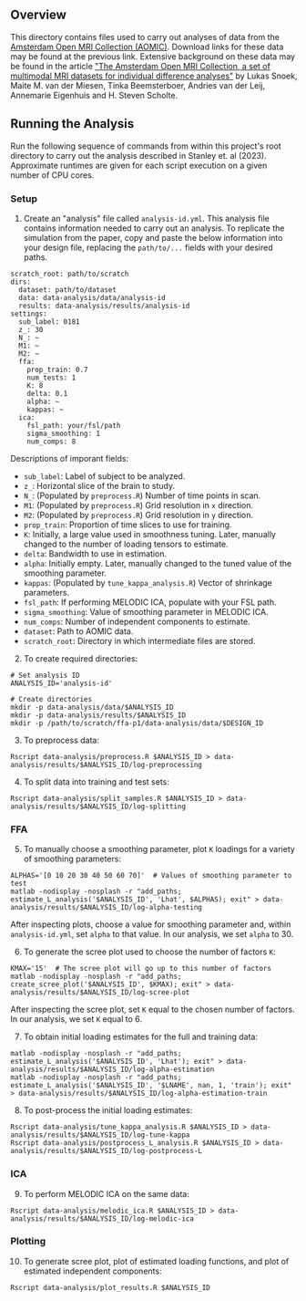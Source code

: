 ## Overview

This directory contains files used to carry out analyses of data from the [Amsterdam Open MRI Collection (AOMIC)](https://nilab-uva.github.io/AOMIC.github.io/). Download links for these data may be found at the previous link. Extensive background on these data may be found in the article ["The Amsterdam Open MRI Collection, a set of multimodal MRI datasets for individual difference analyses"](https://www.nature.com/articles/s41597-021-00870-6) by Lukas Snoek, Maite M. van der Miesen, Tinka Beemsterboer, Andries van der Leij, Annemarie Eigenhuis and H. Steven Scholte. 


## Running the Analysis

Run the following sequence of commands from within this project's root directory to carry out the analysis described in Stanley et. al (2023). Approximate runtimes are given for each script execution on a given number of CPU cores.

### Setup

1. Create an "analysis" file called `analysis-id.yml`. This analysis file contains information needed to carry out an analysis. To replicate the simulation from the paper, copy and paste the below information into your design file, replacing the `path/to/...` fields with your desired paths.

```
scratch_root: path/to/scratch
dirs:
  dataset: path/to/dataset
  data: data-analysis/data/analysis-id
  results: data-analysis/results/analysis-id
settings:
  sub_label: 0181
  z_: 30
  N_: ~
  M1: ~
  M2: ~
  ffa:
    prop_train: 0.7
    num_tests: 1
    K: 8
    delta: 0.1
    alpha: ~
    kappas: ~
  ica:
    fsl_path: your/fsl/path
    sigma_smoothing: 1
    num_comps: 8
```

Descriptions of imporant fields: 

- `sub_label`: Label of subject to be analyzed.
- `z_`: Horizontal slice of the brain to study.
- `N_`: (Populated by `preprocess.R`) Number of time points in scan.
- `M1`: (Populated by `preprocess.R`) Grid resolution in `x` direction.
- `M2`: (Populated by `preprocess.R`) Grid resolution in `y` direction.
- `prop_train`: Proportion of time slices to use for training.
- `K`: Initially, a large value used in smoothness tuning. Later, manually changed to the number of loading tensors to estimate.
- `delta`: Bandwidth to use in estimation.
- `alpha`: Initially empty. Later, manually changed to the tuned value of the smoothing parameter.
- `kappas`: (Populated by `tune_kappa_analysis.R`) Vector of shrinkage parameters. 
- `fsl_path`: If performing MELODIC ICA, populate with your FSL path.
- `sigma_smoothing`: Value of smoothing parameter in MELODIC ICA.
- `num_comps`: Number of independent components to estimate.
- `dataset`: Path to AOMIC data.
- `scratch_root`: Directory in which intermediate files are stored. 

2. To create required directories:

```
# Set analysis ID
ANALYSIS_ID='analysis-id'

# Create directories
mkdir -p data-analysis/data/$ANALYSIS_ID
mkdir -p data-analysis/results/$ANALYSIS_ID
mkdir -p /path/to/scratch/ffa-p1/data-analysis/data/$DESIGN_ID
```

3. To preprocess data:

```
Rscript data-analysis/preprocess.R $ANALYSIS_ID > data-analysis/results/$ANALYSIS_ID/log-preprocessing
```

4. To split data into training and test sets:

```
Rscript data-analysis/split_samples.R $ANALYSIS_ID > data-analysis/results/$ANALYSIS_ID/log-splitting
```

### FFA

5. To manually choose a smoothing parameter, plot `K` loadings for a variety of smoothing parameters:

```
ALPHAS='[0 10 20 30 40 50 60 70]'  # Values of smoothing parameter to test
matlab -nodisplay -nosplash -r "add_paths; estimate_L_analysis('$ANALYSIS_ID', 'Lhat', $ALPHAS); exit" > data-analysis/results/$ANALYSIS_ID/log-alpha-testing
```

After inspecting plots, choose a value for smoothing parameter and, within `analysis-id.yml`, set `alpha` to that value. In our analysis, we set `alpha` to 30.

6. To generate the scree plot used to choose the number of factors `K`:

```
KMAX='15'  # The scree plot will go up to this number of factors
matlab -nodisplay -nosplash -r "add_paths; create_scree_plot('$ANALYSIS_ID', $KMAX); exit" > data-analysis/results/$ANALYSIS_ID/log-scree-plot
```

After inspecting the scree plot, set `K` equal to the chosen number of factors. In our analysis, we set `K` equal to 6. 

7. To obtain initial loading estimates for the full and training data:

```
matlab -nodisplay -nosplash -r "add_paths; estimate_L_analysis('$ANALYSIS_ID', 'Lhat'); exit" > data-analysis/results/$ANALYSIS_ID/log-alpha-estimation
matlab -nodisplay -nosplash -r "add_paths; estimate_L_analysis('$ANALYSIS_ID', '$LNAME', nan, 1, 'train'); exit" > data-analysis/results/$ANALYSIS_ID/log-alpha-estimation-train
```

8. To post-process the initial loading estimates:

```
Rscript data-analysis/tune_kappa_analysis.R $ANALYSIS_ID > data-analysis/results/$ANALYSIS_ID/log-tune-kappa
Rscript data-analysis/postprocess_L_analysis.R $ANALYSIS_ID > data-analysis/results/$ANALYSIS_ID/log-postprocess-L
```

### ICA

9. To perform MELODIC ICA on the same data:

```
Rscript data-analysis/melodic_ica.R $ANALYSIS_ID > data-analysis/results/$ANALYSIS_ID/log-melodic-ica
```

### Plotting

10. To generate scree plot, plot of estimated loading functions, and plot of estimated independent components:

```
Rscript data-analysis/plot_results.R $ANALYSIS_ID
```




